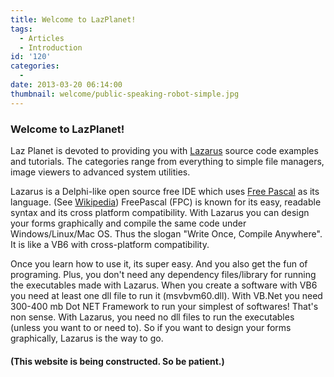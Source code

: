 ```yaml
---
title: Welcome to LazPlanet!
tags:
  - Articles
  - Introduction
id: '120'
categories:
  -
date: 2013-03-20 06:14:00
thumbnail: welcome/public-speaking-robot-simple.jpg
---
```


### Welcome to LazPlanet!

Laz Planet is devoted to providing you with [Lazarus](http://www.lazarus.freepascal.org/) source code examples and tutorials. The categories range from everything to simple file managers, image viewers to advanced system utilities.
<!-- more -->


Lazarus is a Delphi-like open source free IDE which uses [Free Pascal](http://en.wikipedia.org/wiki/Free_Pascal) as its language. (See [Wikipedia](http://en.wikipedia.org/wiki/Lazarus_%28IDE%29)) FreePascal (FPC) is known for its easy, readable syntax and its cross platform compatibility. With Lazarus you can design your forms graphically and compile the same code under Windows/Linux/Mac OS. Thus the slogan "Write Once, Compile Anywhere". It is like a VB6 with cross-platform compatibility.


Once you learn how to use it, its super easy. And you also get the fun of programing. Plus, you don't need any dependency files/library for running the executables made with Lazarus. When you create a software with VB6 you need at least one dll file to run it (msvbvm60.dll). With VB.Net you need 300-400 mb Dot NET Framework to run your simplest of softwares! That's non sense. With Lazarus, you need no dll files to run the executables (unless you want to or need to). So if you want to design your forms graphically, Lazarus is the way to go.


#### (This website is being constructed. So be patient.)
